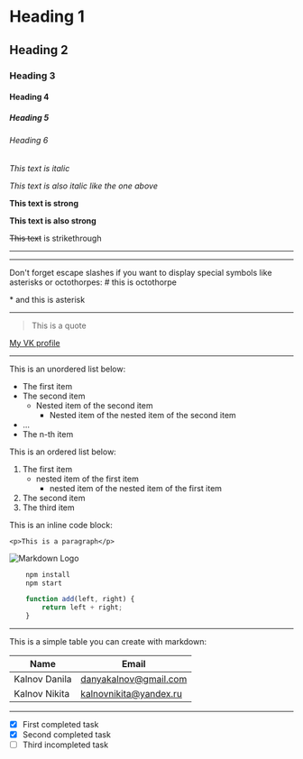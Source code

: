 <!-- Headings -->
# Heading 1
## Heading 2
### Heading 3
#### Heading 4
##### Heading 5
###### Heading 6

<!-- Italic text -->
*This text is italic*

_This text is also italic like the one above_

<!-- Bolded text -->
**This text is strong**

__This text is also strong__

<!-- Strikethrough text -->
~~This text~~ is strikethrough

<!-- Horizontal rule (separator) -->

---
___

<!-- Escapes -->
Don't forget escape slashes if you want to display special symbols like asterisks or octothorpes:
\# this is octothorpe

\* and this is asterisk

---

<!-- Blockquote -->
> This is a quote

<!-- Links -->
[My VK profile](https://vk.com/danyakalnov "This is my profile in VK social network")

---

<!-- Unordered lists -->

This is an unordered list below:
* The first item
* The second item
    * Nested item of the second item
        * Nested item of the nested item of the second item
* ...
* The n-th item

<!-- Ordered list -->
This is an ordered list below:
1. The first item 
    - nested item of the first item
        - nested item of the nested item of the first item
2. The second item
3. The third item

<!-- Inline code block -->
This is an inline code block:

`<p>This is a paragraph</p>`

<!-- Image -->
![Markdown Logo](https://markdown-here.com/img/icon256.png)

<!-- Github Markdown -->

<!-- Code blocks -->

```bash
    npm install
    npm start
```

```javascript
    function add(left, right) {
        return left + right;
    }
```

---

<!-- Tables -->
This is a simple table you can create with markdown:

| Name        | Email    |
|-------------|----------|
|Kalnov Danila| danyakalnov@gmail.com |
|Kalnov Nikita| kalnovnikita@yandex.ru |

---

<!-- Taks Lists -->

* [x] First completed task
* [x] Second completed task
* [ ] Third incompleted task